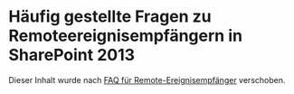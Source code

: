 
# Häufig gestellte Fragen zu Remoteereignisempfängern in SharePoint 2013

Dieser Inhalt wurde nach  [FAQ für Remote-Ereignisempfänger](handle-events-in-sharepoint-add-ins.md#RERFAQ) verschoben.
  
    
    

